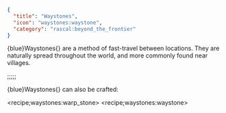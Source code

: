 ```json
{
  "title": "Waystones",
  "icon": "waystones:waystone",
  "category": "rascal:beyond_the_frontier"
}
```

{blue}Waystones{} are a method of fast-travel between locations. They are naturally spread 
throughout the world, and more commonly found near villages.

;;;;;

{blue}Waystones{} can also be crafted:

<recipe;waystones:warp_stone>
<recipe;waystones:waystone>